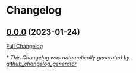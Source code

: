 # Changelog

## [0.0.0](https://github.com/OpenVoiceOS/ovos-tts-plugin-deepponies/tree/0.0.0) (2023-01-24)

[Full Changelog](https://github.com/OpenVoiceOS/ovos-tts-plugin-deepponies/compare/5523f04bb0d77b440b89388da7aa29859a32372f...0.0.0)



\* *This Changelog was automatically generated by [github_changelog_generator](https://github.com/github-changelog-generator/github-changelog-generator)*
